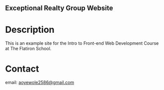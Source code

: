 Exceptional Realty Group Website
---

# Description 

This is an example site for the Intro to Front-end Web Development Course at The Flatiron School.

# Contact

email: aoyewole2586@gmail.com
